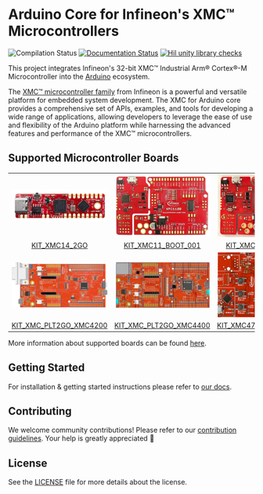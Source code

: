 # Arduino Core for Infineon's XMC™ Microcontrollers

![Compilation Status](https://github.com/Infineon/XMC-for-Arduino/actions/workflows/compile-platform-examples.yml/badge.svg)
[![Documentation Status](https://readthedocs.org/projects/xmc-arduino/badge/?version=latest)](https://xmc-arduino.readthedocs.io/en/latest/?badge=latest)
[![Hil unity library checks](https://github.com/Infineon/XMC-for-Arduino/actions/workflows/hil-unity-checks.yml/badge.svg)](https://github.com/Infineon/XMC-for-Arduino/actions/workflows/hil-unity-checks.yml)

This project integrates Infineon's 32-bit XMC™ Industrial Arm® Cortex®-M Microcontroller into the [Arduino](https://www.arduino.cc/en/Guide/Introduction) ecosystem.

The [XMC™ microcontroller family](https://www.infineon.com/cms/de/product/microcontroller/32-bit-industrial-microcontroller-based-on-arm-cortex-m/) from Infineon is a powerful and versatile platform for embedded system development. The XMC for Arduino core provides a comprehensive set of APIs, examples, and tools for developing a wide range of applications, allowing developers to leverage the ease of use and flexibility of the Arduino platform while harnessing the advanced features and performance of the XMC™ microcontrollers.

## Supported Microcontroller Boards

<table style="text-align : center">
    <tr>
        <td><img src="docs/img/KIT_XMC14_2GO.png" width="200"></td>
        <td><img src="docs/img/KIT_XMC11_BOOT_001.jpg" width="200"></td>
        <td><img src="docs/img/KIT_XMC1400_ARDUINO.jpg" width="200"></td>
        <td><img src="docs/img/KIT_XMC13_BOOT_001.jpg" width="200"></td>
    </tr>
    <tr>
        <td><a href="https://www.infineon.com/cms/en/product/evaluation-boards/kit_xmc14_2go/?redirId=282145">KIT_XMC14_2GO</a></td>
        <td><a href="https://www.infineon.com/cms/de/product/evaluation-boards/kit_xmc11_boot_001/">KIT_XMC11_BOOT_001</a></td>
        <td><a href="https://www.infineon.com/cms/en/product/evaluation-boards/kit_xmc1400_arduino/">KIT_XMC1400_ARDUINO</a></td>
        <td><a href="https://www.infineon.com/cms/de/product/evaluation-boards/kit_xmc13_boot_001/">KIT_XMC13_BOOT_001</a></td>
    </tr>
    <tr>
        <td><img src="docs/img/KIT_XMC_PLT2GO_XMC4200.jpg" width="200"></td>
        <td><img src="docs/img/KIT_XMC_PLT2GO_XMC4400.jpg" width="200"></td>
        <td><img src="docs/img/KIT_XMC47_RELAX_5V_AD_V1.jpg" width="200"></td>
    </tr>
    <tr>
        <td><a href="https://www.infineon.com/cms/en/product/evaluation-boards/kit_xmc_plt2go_xmc4200/">KIT_XMC_PLT2GO_XMC4200</a></td>
        <td><a href="https://www.infineon.com/cms/en/product/evaluation-boards/kit_xmc_plt2go_xmc4400/">KIT_XMC_PLT2GO_XMC4400</a></td>
        <td><a href="https://www.infineon.com/cms/en/product/evaluation-boards/kit_xmc47_relax_5v_ad_v1/?redirId=114289">KIT_XMC47_RELAX_5V_AD_V1</a></td>
    </tr>
</table>

More information about supported boards can be found [here](https://xmc-arduino.readthedocs.io/en/latest/hw-platforms.html).

## Getting Started

For installation & getting started instructions please refer to [our docs](https://xmc-arduino.readthedocs.io/en/latest/index.html).

## Contributing

We welcome community contributions! Please refer to our [contribution guidelines](CONTRIBUTING.md). Your help is greatly appreciated 👐

## License

See the [LICENSE](LICENSE.md) file for more details about the license.
